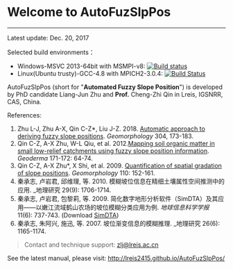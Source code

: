 # Welcome to AutoFuzSlpPos
----------

Latest update: Dec. 20, 2017

Selected build environments：

+ Windows-MSVC 2013-64bit with MSMPI-v8: [![Build status](https://ci.appveyor.com/api/projects/status/d7p64laeebeqg9li?svg=true)](https://ci.appveyor.com/project/lreis-2415/autofuzslppos)
+ Linux(Ubuntu trusty)-GCC-4.8 with MPICH2-3.0.4: [![Build Status](http://badges.herokuapp.com/travis/lreis2415/AutoFuzSlpPos?branch=master&env=BUILD_NAME=linux_gcc48&label=linux_gcc48)](https://travis-ci.org/lreis2415/AutoFuzSlpPos) 

AutoFuzSlpPos (short for "**Automated Fuzzy Slope Position**") is developed by PhD candidate Liang-Jun Zhu and **Prof.** Cheng-Zhi Qin in Lreis, IGSNRR, CAS, China.

References:

1. Zhu L-J, Zhu A-X, Qin C-Z*, Liu J-Z. 2018. [Automatic approach to deriving fuzzy slope positions](http://www.sciencedirect.com/science/article/pii/S0169555X17300612). _Geomorphology_ 304, 173-183.
2. Qin C-Z, A-X Zhu, W-L Qiu, et al. 2012.[Mapping soil organic matter in small low-relief catchments using fuzzy slope position information](http://www.sciencedirect.com/science/article/pii/S0016706111001753). _Geoderma_ 171-172: 64-74.
3. Qin C-Z, A-X Zhu*, X Shi, et al. 2009. [Quantification of spatial gradation of slope positions](http://www.sciencedirect.com/science/article/pii/S0169555X0900155X). _Geomorphology_ 110: 152-161. 
4. 秦承志, 卢岩君, 邱维理, 等. 2010. 模糊坡位信息在精细土壤属性空间推测中的应用. _地理研究 29(9): 1706-1714.
5. 秦承志, 卢岩君, 包黎莉, 等. 2009. 简化数字地形分析软件（SimDTA）及其应用——以嫩江流域鹤山农场的坡位模糊分类应用为例. _地球信息科学学报_ 11(6): 737-743. (Download [SimDTA](https://github.com/lreis2415/SimDTA))
6. 秦承志, 朱阿兴, 施迅, 等. 2007. 坡位渐变信息的模糊推理. _地理研究 26(6): 1165-1174. 

>Contact and technique support: zlj@lreis.ac.cn

See the latest manual, please visit: http://lreis2415.github.io/AutoFuzSlpPos/